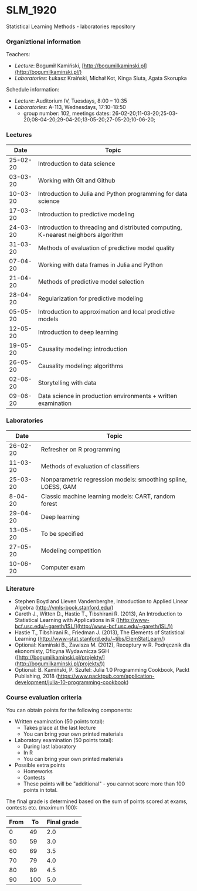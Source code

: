 # SLM_1920
Statistical Learning Methods - laboratories repository

### Organiztional information

Teachers:

- _Lecture_: Bogumił Kamiński, [http://bogumilkaminski.pl](http://bogumilkaminski.pl/)
- _Laboratories_: Łukasz Kraiński, Michał Kot, Kinga Siuta, Agata Skorupka

Schedule information:

- _Lecture_:        Auditorium IV, Tuesdays, 8:00 – 10:35
- _Laboratories_:   A-113, Wednesdays, 17:10–18:50
  - group number:   102, meetings dates: 26-02-20;11-03-20;25-03-20;08-04-20;29-04-20;13-05-20;27-05-20;10-06-20;

### Lectures

| Date | Topic |
| --- | --- |
| 25-02-20 | Introduction to data science |
| 03-03-20 | Working with Git and Github |
| 10-03-20 | Introduction to Julia and Python programming for data science |
| 17-03-20 | Introduction to predictive modeling |
| 24-03-20 | Introduction to threading and distributed computing, K-nearest neighbors algorithm |
| 31-03-20 | Methods of evaluation of predictive model quality |
| 07-04-20 | Working with data frames in Julia and Python |
| 21-04-20 | Methods of predictive model selection |
| 28-04-20 | Regularization for predictive modeling |
| 05-05-20 | Introduction to approximation and local predictive models |
| 12-05-20 | Introduction to deep learning |
| 19-05-20 | Causality modeling: introduction |
| 26-05-20 | Causality modeling: algorithms |
| 02-06-20 | Storytelling with data |
| 09-06-20 | Data science in production environments + written examination |


### Laboratories

| Date | Topic |
| --- | --- |
| 26-02-20 | Refresher on R programming |
| 11-03-20 | Methods of evaluation of classifiers |
| 25-03-20 | Nonparametric regression models: smoothing spline, LOESS, GAM |
| 8-04-20 | Classic machine learning models: CART, random forest |
| 29-04-20 | Deep learning |
| 13-05-20 | To be specified |
| 27-05-20 | Modeling competition |
| 10-06-20 | Computer exam |


### Literature

- Stephen Boyd and Lieven Vandenberghe, Introduction to Applied Linear Algebra
(http://vmls-book.stanford.edu/)
- Gareth J., Witten D., Hastie T., Tibshirani R. (2013), An Introduction to Statistical Learning with Applications in R ([http://www-bcf.usc.edu/~gareth/ISL/](http://www-bcf.usc.edu/~gareth/ISL/))
-  Hastie T., Tibshirani R., Friedman J. (2013), The Elements of Statistical Learning
(http://www-stat.stanford.edu/~tibs/ElemStatLearn/)
- Optional: Kamiński B., Zawisza M. (2012), Receptury w R. Podręcznik dla ekonomisty, Oficyna
Wydawnicza SGH ([http://bogumilkaminski.pl/projekty/](http://bogumilkaminski.pl/projekty/))
- Optional: B. Kamiński, P. Szufel: Julia 1.0 Programming Cookbook, Packt Publishing, 2018
(https://www.packtpub.com/application-development/julia-10-programming-cookbook)


### Course evaluation criteria

You can obtain points for the following components:
- Written examination (50 points total):
  - Takes place at the last lecture
  - You can bring your own printed materials
- Laboratory examination (50 points total):
  - During last laboratory
  - In R
  - You can bring your own printed materials
- Possible extra points
  - Homeworks
  - Contests
  - These points will be "additional" - you cannot score more than 100 points in total.

The final grade is determined based on the sum of points scored at exams, contests etc. (maximum 100):

| From | To | Final grade |
| --- | --- | --- |
| 0 | 49 | 2.0 |
| 50 | 59 | 3.0 |
| 60 | 69 | 3.5 |
| 70 | 79 | 4.0 |
| 80 | 89 | 4.5 |
| 90 | 100 | 5.0 |
